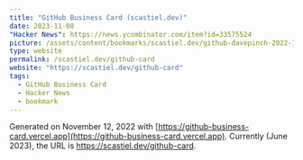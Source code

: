 ```yaml
---
title: "GitHub Business Card (scastiel.dev)"
date: 2023-11-08
"Hacker News": https://news.ycombinator.com/item?id=33575524
picture: /assets/content/bookmarks/scastiel.dev/github-davepinch-2022-11-12.png
type: website
permalink: /scastiel.dev/github-card
website: "https://scastiel.dev/github-card"
tags:
  - GitHub Business Card
  - Hacker News
  - bookmark
---
```

Generated on November 12, 2022 with [https://github-business-card.vercel.app](https://github-business-card.vercel.app). Currently (June 2023), the URL is https://scastiel.dev/github-card. 
